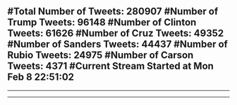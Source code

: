 #Total Number of Tweets: 280907 
#Number of Trump Tweets: 96148
#Number of Clinton Tweets: 61626
#Number of Cruz Tweets: 49352
#Number of Sanders Tweets: 44437
#Number of Rubio Tweets: 24975
#Number of Carson Tweets: 4371
#Current Stream Started at Mon Feb  8 22:51:02
---
---
---
